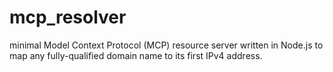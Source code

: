 # mcp_resolver
minimal Model Context Protocol (MCP) resource server written in Node.js to map any fully-qualified domain name to its first IPv4 address. 
